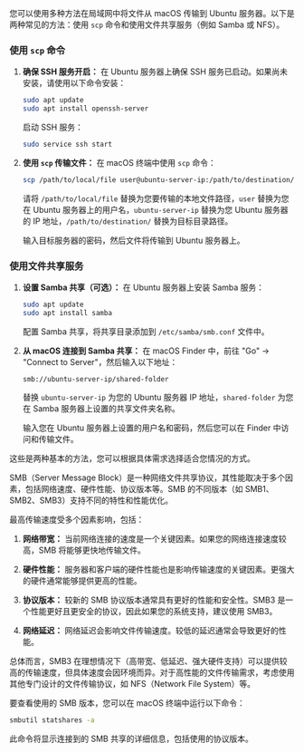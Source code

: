 您可以使用多种方法在局域网中将文件从 macOS 传输到 Ubuntu 服务器。以下是两种常见的方法：使用 `scp` 命令和使用文件共享服务（例如 Samba 或 NFS）。

### 使用 `scp` 命令

1. **确保 SSH 服务开启：**
   在 Ubuntu 服务器上确保 SSH 服务已启动。如果尚未安装，请使用以下命令安装：

   ```bash
   sudo apt update
   sudo apt install openssh-server
   ```

   启动 SSH 服务：

   ```bash
   sudo service ssh start
   ```

2. **使用 `scp` 传输文件：**
   在 macOS 终端中使用 `scp` 命令：

   ```bash
   scp /path/to/local/file user@ubuntu-server-ip:/path/to/destination/
   ```

   请将 `/path/to/local/file` 替换为您要传输的本地文件路径，`user` 替换为您在 Ubuntu 服务器上的用户名，`ubuntu-server-ip` 替换为您 Ubuntu 服务器的 IP 地址，`/path/to/destination/` 替换为目标目录路径。

   输入目标服务器的密码，然后文件将传输到 Ubuntu 服务器上。

### 使用文件共享服务

1. **设置 Samba 共享（可选）：**
   在 Ubuntu 服务器上安装 Samba 服务：

   ```bash
   sudo apt update
   sudo apt install samba
   ```

   配置 Samba 共享，将共享目录添加到 `/etc/samba/smb.conf` 文件中。

2. **从 macOS 连接到 Samba 共享：**
   在 macOS Finder 中，前往 "Go" -> "Connect to Server"，然后输入以下地址：

   ```
   smb://ubuntu-server-ip/shared-folder
   ```

   替换 `ubuntu-server-ip` 为您的 Ubuntu 服务器 IP 地址，`shared-folder` 为您在 Samba 服务器上设置的共享文件夹名称。

   输入您在 Ubuntu 服务器上设置的用户名和密码，然后您可以在 Finder 中访问和传输文件。

这些是两种基本的方法，您可以根据具体需求选择适合您情况的方式。


SMB（Server Message Block）是一种网络文件共享协议，其性能取决于多个因素，包括网络速度、硬件性能、协议版本等。SMB 的不同版本（如 SMB1、SMB2、SMB3）支持不同的特性和性能优化。

最高传输速度受多个因素影响，包括：

1. **网络带宽：** 当前网络连接的速度是一个关键因素。如果您的网络连接速度较高，SMB 将能够更快地传输文件。

2. **硬件性能：** 服务器和客户端的硬件性能也是影响传输速度的关键因素。更强大的硬件通常能够提供更高的性能。

3. **协议版本：** 较新的 SMB 协议版本通常具有更好的性能和安全性。SMB3 是一个性能更好且更安全的协议，因此如果您的系统支持，建议使用 SMB3。

4. **网络延迟：** 网络延迟会影响文件传输速度。较低的延迟通常会导致更好的性能。

总体而言，SMB3 在理想情况下（高带宽、低延迟、强大硬件支持）可以提供较高的传输速度，但具体速度会因环境而异。对于高性能的文件传输需求，考虑使用其他专门设计的文件传输协议，如 NFS（Network File System）等。

要查看使用的 SMB 版本，您可以在 macOS 终端中运行以下命令：

```bash
smbutil statshares -a
```

此命令将显示连接到的 SMB 共享的详细信息，包括使用的协议版本。
